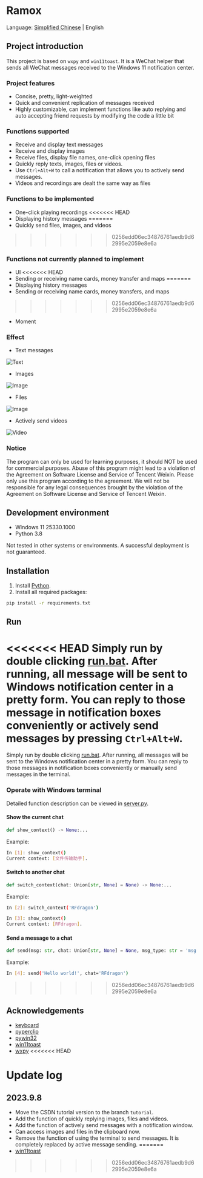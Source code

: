 # Ramox

Language: [Simplified Chinese](README.md) | English

## Project introduction

This project is based on `wxpy` and `win11toast`. It is a WeChat helper that sends all WeChat messages received to the Windows 11 notification center.

### Project features

- Concise, pretty, light-weighted
- Quick and convenient replication of messages received
- Highly customizable, can implement functions like auto replying and auto accepting friend requests by modifying the code a little bit

### Functions supported

- Receive and display text messages
- Receive and display images
- Receive files, display file names, one-click opening files
- Quickly reply texts, images, files or videos.
- Use `Ctrl+Alt+W` to call a notification that allows you to actively send messages.
- Videos and recordings are dealt the same way as files

### Functions to be implemented

- One-click playing recordings
<<<<<<< HEAD
- Displaying history messages
=======
- Quickly send files, images, and videos
>>>>>>> 0256edd06ec34876761aedb9d62995e2059e8e6a

### Functions not currently planned to implement

- UI
<<<<<<< HEAD
- Sending or receiving name cards, money transfer and maps
=======
- Displaying history messages
- Sending or receiving name cards, money transfers, and maps
>>>>>>> 0256edd06ec34876761aedb9d62995e2059e8e6a
- Moment

### Effect

- Text messages

![Text](Images/text.png)

- Images

![Image](Images/image.png)

- Files

![Image](Images/file.png)

- Actively send videos

![Video](Images/video.png)

### Notice

The program can only be used for learning purposes, it should NOT be used for commercial purposes. Abuse of this program might lead to a violation of the Agreement on Software License and Service of Tencent Weixin. Please only use this program according to the agreement. We will not be responsible for any legal consequences brought by the violation of the Agreement on Software License and Service of Tencent Weixin.

## Development environment

- Windows 11 25330.1000
- Python 3.8

Not tested in other systems or environments. A successful deployment is not guaranteed.

## Installation

1. Install [Python](https://www.python.org/).
2. Install all required packages:
```bash
pip install -r requirements.txt
```

## Run

<<<<<<< HEAD
Simply run by double clicking [run.bat](run.bat). After running, all message will be sent to Windows notification center in a pretty form. You can reply to those message in notification boxes conveniently or actively send messages by pressing `Ctrl+Alt+W`.
=======
Simply run by double clicking [run.bat](run.bat). After running, all messages will be sent to the Windows notification center in a pretty form. You can reply to those messages in notification boxes conveniently or manually send messages in the terminal.

### Operate with Windows terminal

Detailed function description can be viewed in [server.py](server.py).

#### Show the current chat

```python
def show_context() -> None:...
```
Example:
```bash
In [1]: show_context()
Current context: [文件传输助手].
```

#### Switch to another chat

```python
def switch_context(chat: Union[str, None] = None) -> None:...
```
Example:
```bash
In [2]: switch_context('RFdragon')

In [3]: show_context()
Current context: [RFdragon].
```

#### Send a message to a chat

```python
def send(msg: str, chat: Union[str, None] = None, msg_type: str = 'msg') -> None:
```
Example:
```bash
In [4]: send('Hello world!', chat='RFdragon')
```
>>>>>>> 0256edd06ec34876761aedb9d62995e2059e8e6a

## Acknowledgements

- [keyboard](https://github.com/boppreh/keyboard)
- [pyperclip](https://github.com/asweigart/pyperclip)
- [pywin32](https://github.com/mhammond/pywin32)
- [win11toast](https://github.com/GitHub30/win11toast)
- [wxpy](https://github.com/youfou/wxpy)
<<<<<<< HEAD

# Update log

## 2023.9.8

- Move the CSDN tutorial version to the branch `tutorial`.
- Add the function of quickly replying images, files and videos.
- Add the function of actively send messages with a notification window.
- Can access images and files in the clipboard now.
- Remove the function of using the terminal to send messages. It is completely replaced by active message sending.
=======
- [win11toast](https://github.com/GitHub30/win11toast)
>>>>>>> 0256edd06ec34876761aedb9d62995e2059e8e6a
